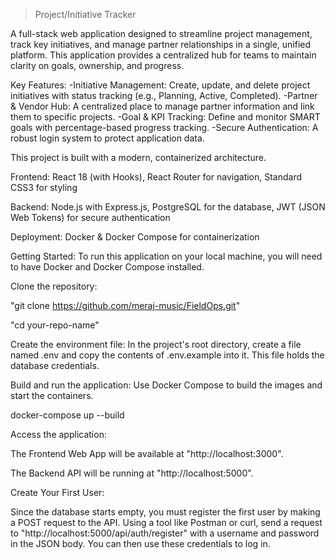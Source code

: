 > Project/Initiative Tracker

A full-stack web application designed to streamline project management, track key initiatives, and manage partner relationships in a single, unified platform. This application provides a centralized hub for teams to maintain clarity on goals, ownership, and progress.

Key Features:
-Initiative Management: Create, update, and delete project initiatives with status tracking (e.g., Planning, Active, Completed).
-Partner & Vendor Hub: A centralized place to manage partner information and link them to specific projects.
-Goal & KPI Tracking: Define and monitor SMART goals with percentage-based progress tracking.
-Secure Authentication: A robust login system to protect application data.

This project is built with a modern, containerized architecture.

Frontend: React 18 (with Hooks), React Router for navigation, Standard CSS3 for styling

Backend: Node.js with Express.js, PostgreSQL for the database, JWT (JSON Web Tokens) for secure authentication

Deployment: Docker & Docker Compose for containerization

Getting Started:
To run this application on your local machine, you will need to have Docker and Docker Compose installed.

Clone the repository:

"git clone https://github.com/meraj-music/FieldOps.git"

"cd your-repo-name"

Create the environment file:
In the project's root directory, create a file named .env and copy the contents of .env.example into it. This file holds the database credentials.

Build and run the application:
Use Docker Compose to build the images and start the containers.

docker-compose up --build

Access the application:

The Frontend Web App will be available at "http://localhost:3000".

The Backend API will be running at "http://localhost:5000".

Create Your First User:

Since the database starts empty, you must register the first user by making a POST request to the API. Using a tool like Postman or curl, send a request to "http://localhost:5000/api/auth/register" with a username and password in the JSON body. You can then use these credentials to log in.
